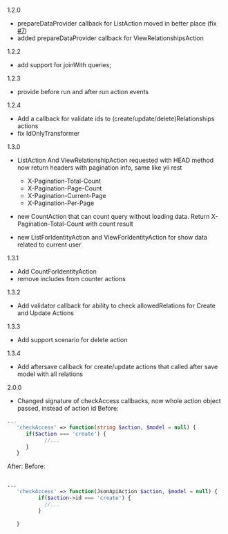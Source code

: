1.2.0  
  - prepareDataProvider callback for ListAction moved in better place (fix [#7](https://github.com/Insolita/yii2-fractal/pull/8))
  - added prepareDataProvider callback for ViewRelationshipsAction
  
1.2.2 
  - add support for joinWith queries;
  
1.2.3
  - provide before run and after run action events
  
1.2.4
 - Add a callback for validate ids to (create/update/delete)Relationships actions
 - fix IdOnlyTransformer

1.3.0
 - ListAction And ViewRelationshipAction requested with HEAD method now return headers with pagination info, same 
   like yii rest 
    - X-Pagination-Total-Count
    - X-Pagination-Page-Count
    - X-Pagination-Current-Page
    - X-Pagination-Per-Page
   
 - new CountAction that can count query without loading data. Return X-Pagination-Total-Count with count result

 - new ListForIdentityAction and ViewForIdentityAction for show data related to current user

1.3.1
  - Add CountForIdentityAction
  - remove includes from counter actions

1.3.2
  - Add validator callback for ability to check allowedRelations for Create and Update Actions

1.3.3
 - Add support scenario for delete action

1.3.4
 - Add aftersave callback for create/update actions that called after save model with all relations

2.0.0
 - Changed signature of checkAccess callbacks, now whole action object passed, instead of action id
   Before:
 ```php
...
    'checkAccess' => function(string $action, $model = null) {
       if($action === 'create') {
             //... 
       }
    }
 ```

After:
Before:

 ```php

...
    'checkAccess' => function(JsonApiAction $action, $model = null) {
           if($action->id === 'create') {
             //... 
           }
       
    }
 ```